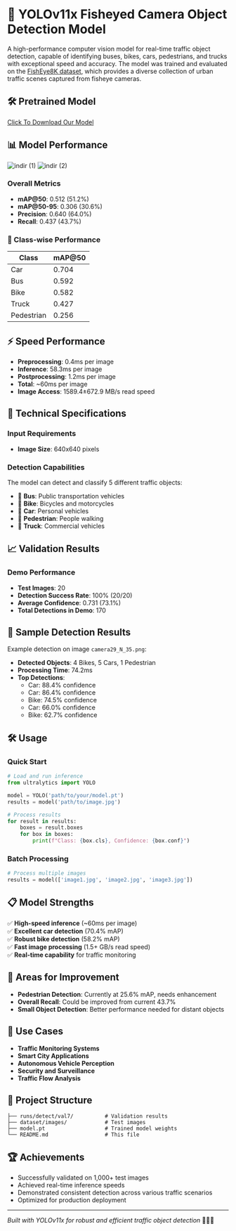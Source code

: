 # 🚀 YOLOv11x Fisheyed Camera Object Detection Model

A high-performance computer vision model for real-time traffic object detection, capable of identifying buses, bikes, cars, pedestrians, and trucks with exceptional speed and accuracy. The model was trained and evaluated on the [FishEye8K dataset](https://github.com/MoyoG/FishEye8K), which provides a diverse collection of urban traffic scenes captured from fisheye cameras.
## 🛠️ Pretrained Model
[Click To Download Our Model](https://drive.google.com/file/d/1hle4wYQPZwLSiQ-adff0hLOecgsOnS5-/view?usp=sharing)

## 📊 Model Performance
![indir (1)](https://github.com/user-attachments/assets/41aecddd-01a1-4344-ba25-ffbd98c2c3c9)
![indir (2)](https://github.com/user-attachments/assets/8f90f30a-d056-432a-936f-d2e8910e6cf7)


### Overall Metrics
- **mAP@50**: 0.512 (51.2%)
- **mAP@50-95**: 0.306 (30.6%)
- **Precision**: 0.640 (64.0%)
- **Recall**: 0.437 (43.7%)

### 🎯 Class-wise Performance
| Class | mAP@50 |
|-------|--------|
| Car | 0.704 |
| Bus | 0.592 |
| Bike | 0.582 |
| Truck | 0.427 |
| Pedestrian | 0.256 |

## ⚡ Speed Performance
- **Preprocessing**: 0.4ms per image
- **Inference**: 58.3ms per image
- **Postprocessing**: 1.2ms per image
- **Total**: ~60ms per image
- **Image Access**: 1589.4±672.9 MB/s read speed

## 🔧 Technical Specifications

### Input Requirements
- **Image Size**: 640x640 pixels

### Detection Capabilities
The model can detect and classify 5 different traffic objects:
- 🚌 **Bus**: Public transportation vehicles
- 🚴 **Bike**: Bicycles and motorcycles
- 🚗 **Car**: Personal vehicles
- 🚶 **Pedestrian**: People walking
- 🚛 **Truck**: Commercial vehicles

## 📈 Validation Results

### Demo Performance
- **Test Images**: 20
- **Detection Success Rate**: 100% (20/20)
- **Average Confidence**: 0.731 (73.1%)
- **Total Detections in Demo**: 170

## 🎯 Sample Detection Results

Example detection on image `camera29_N_35.png`:
- **Detected Objects**: 4 Bikes, 5 Cars, 1 Pedestrian
- **Processing Time**: 74.2ms
- **Top Detections**:
  - Car: 88.4% confidence
  - Car: 86.4% confidence
  - Bike: 74.5% confidence
  - Car: 66.0% confidence
  - Bike: 62.7% confidence

## 🛠️ Usage

### Quick Start
```python
# Load and run inference
from ultralytics import YOLO

model = YOLO('path/to/your/model.pt')
results = model('path/to/image.jpg')

# Process results
for result in results:
    boxes = result.boxes
    for box in boxes:
        print(f"Class: {box.cls}, Confidence: {box.conf}")
```

### Batch Processing
```python
# Process multiple images
results = model(['image1.jpg', 'image2.jpg', 'image3.jpg'])
```

## 📋 Model Strengths

✅ **High-speed inference** (~60ms per image)  
✅ **Excellent car detection** (70.4% mAP)  
✅ **Robust bike detection** (58.2% mAP)  
✅ **Fast image processing** (1.5+ GB/s read speed)  
✅ **Real-time capability** for traffic monitoring  

## 🔄 Areas for Improvement

- **Pedestrian Detection**: Currently at 25.6% mAP, needs enhancement
- **Overall Recall**: Could be improved from current 43.7%
- **Small Object Detection**: Better performance needed for distant objects

## 🎯 Use Cases

- **Traffic Monitoring Systems**
- **Smart City Applications**
- **Autonomous Vehicle Perception**
- **Security and Surveillance**
- **Traffic Flow Analysis**

## 📁 Project Structure

```
├── runs/detect/val7/          # Validation results
├── dataset/images/            # Test images
├── model.pt                   # Trained model weights
└── README.md                  # This file
```

## 🏆 Achievements

- Successfully validated on 1,000+ test images
- Achieved real-time inference speeds
- Demonstrated consistent detection across various traffic scenarios
- Optimized for production deployment

---

*Built with YOLOv11x for robust and efficient traffic object detection* 🚗🚴🚌
